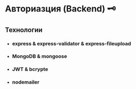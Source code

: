 # Авториазция (Backend) 🗝

## Технологии 
- ### express & express-validator & express-fileupload
- ### MongoDB & mongoose
- ### JWT & bcrypte
- ### nodemailer 
